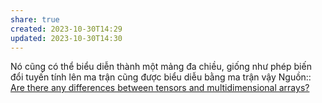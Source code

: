 ```yaml
---
share: true
created: 2023-10-30T14:29
updated: 2023-10-30T14:30
---
```

Nó cũng có thể biểu diễn thành một mảng đa chiều, giống như phép biến đổi tuyến tính lên ma trận cũng được biểu diễu bằng ma trận vậy
Nguồn:: [Are there any differences between tensors and multidimensional arrays?](https://math.stackexchange.com/a/1134859/157643)
